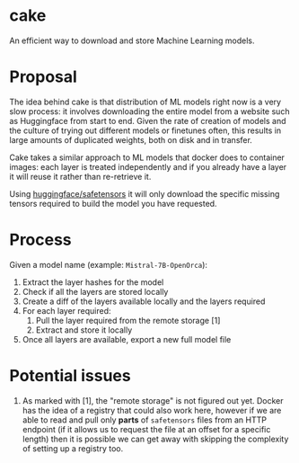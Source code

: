 # cake
An efficient way to download and store Machine Learning models.

# Proposal

The idea behind cake is that distribution of ML models right now is a very slow process: it involves downloading the entire model from a website such as Huggingface from start to end. Given the rate of creation of models and the culture of trying out different models or finetunes often, this results in large amounts of duplicated weights, both on disk and in transfer.

Cake takes a similar approach to ML models that docker does to container images: each layer is treated independently and if you already have a layer it will reuse it rather than re-retrieve it.

Using [huggingface/safetensors](https://huggingface.co/docs/safetensors/index) it will only download the specific missing tensors required to build the model you have requested.

# Process

Given a model name (example: `Mistral-7B-OpenOrca`):
1. Extract the layer hashes for the model
2. Check if all the layers are stored locally
3. Create a diff of the layers available locally and the layers required
4. For each layer required:
    1. Pull the layer required from the remote storage [1]
    2. Extract and store it locally
5. Once all layers are available, export a new full model file

# Potential issues

1. As marked with [1], the "remote storage" is not figured out yet. Docker has the idea of a registry that could also work here, however if we are able to read and pull only **parts** of `safetensors` files from an HTTP endpoint (if it allows us to request the file at an offset for a specific length) then it is possible we can get away with skipping the complexity of setting up a registry too.